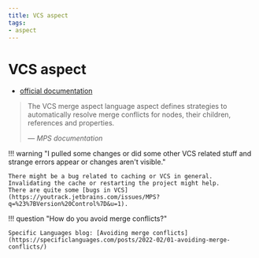 ```yaml
---
title: VCS aspect
tags:
- aspect
---
```


# VCS aspect

- [official documentation](https://www.jetbrains.com/help/mps/mergehints.html)

> The VCS merge aspect language aspect defines strategies to automatically resolve merge conflicts for nodes, their children, references and properties.
>
> — <cite>MPS documentation</cite>

!!! warning "I pulled some changes or did some other VCS related stuff and strange errors appear or changes aren't visible."

    There might be a bug related to caching or VCS in general. Invalidating the cache or restarting the project might help.
    There are quite some [bugs in VCS](https://youtrack.jetbrains.com/issues/MPS?q=%23%7BVersion%20Control%7D&u=1).

!!! question "How do you avoid merge conflicts?"
    
    Specific Languages blog: [Avoiding merge conflicts](https://specificlanguages.com/posts/2022-02/01-avoiding-merge-conflicts/)